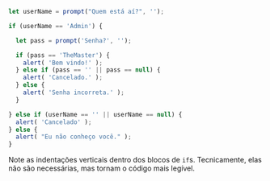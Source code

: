 

```js run demo
let userName = prompt("Quem está aí?", '');

if (userName == 'Admin') {

  let pass = prompt('Senha?', '');

  if (pass == 'TheMaster') {
    alert( 'Bem vindo!' );
  } else if (pass == '' || pass == null) {
    alert( 'Cancelado.' );
  } else {
    alert( 'Senha incorreta.' );
  }

} else if (userName == '' || userName == null) {
  alert( 'Cancelado' );
} else {
  alert( "Eu não conheço você." );
}
```

Note as indentações verticais dentro dos blocos de `if`s. Tecnicamente, elas não são necessárias, mas tornam o código mais legível.
